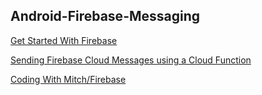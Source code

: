 ## Android-Firebase-Messaging

[Get Started With Firebase](https://firebase.google.com/docs/android/setup)

[Sending Firebase Cloud Messages using a Cloud Function](https://codingwithmitch.com/blog/android-firebase-cloud-messages-cloud-function/)

[Coding With Mitch/Firebase](https://github.com/mitchtabian?tab=repositories&q=firebase&type=&language=&sort=)
